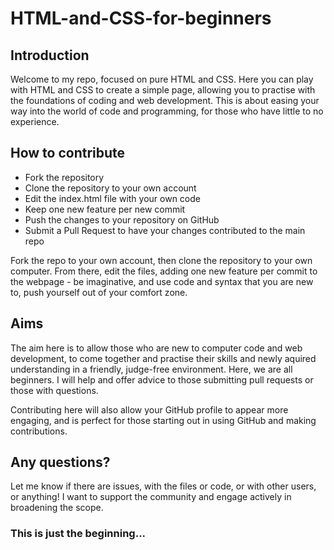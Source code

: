 # HTML-and-CSS-for-beginners

## Introduction

Welcome to my repo, focused on pure HTML and CSS. Here you can play with HTML and CSS to create a simple page, allowing you to practise with the foundations of coding and web development. This is about easing your way into the world of code and programming, for those who have little to no experience.

## How to contribute

- Fork the repository
- Clone the repository to your own account
- Edit the index.html file with your own code
- Keep one new feature per new commit
- Push the changes to your repository on GitHub
- Submit a Pull Request to have your changes contributed to the main repo

Fork the repo to your own account, then clone the repository to your own computer. From there, edit the files, adding one new feature per commit to the webpage - be imaginative, and use code and syntax that you are new to, push yourself out of your comfort zone. 

## Aims

The aim here is to allow those who are new to computer code and web development, to come together and practise their skills and newly aquired understanding in a friendly, judge-free environment. Here, we are all beginners. I will help and offer advice to those submitting pull requests or those with questions. 

Contributing here will also allow your GitHub profile to appear more engaging, and is perfect for those starting out in using GitHub and making contributions. 

## Any questions?
Let me know if there are issues, with the files or code, or with other users, or anything! I want to support the community and engage actively in broadening the scope. 

### This is just the beginning...
